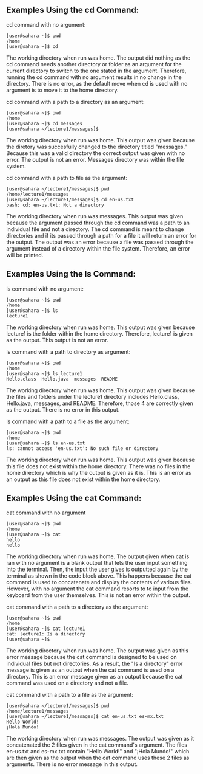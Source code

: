 ## Examples Using the cd Command:

cd command with no argument:

```
[user@sahara ~]$ pwd
/home
[user@sahara ~]$ cd
```
The working directory when run was home. The output did nothing as the cd command needs another directory or folder as an argument for the current directory to switch to the one stated in the argument. Therefore, running the cd command with no argument results in no change in the directory. 
There is no error, as the default move when cd is used with no argument is to move it to the home directory. 


cd command with a path to a directory as an argument:

```
[user@sahara ~]$ pwd
/home
[user@sahara ~]$ cd messages
[user@sahara ~/lecture1/messages]$
```
The working directory when run was home. This output was given because the diretory was succesfully changed to the directory titled "messages." Because this was a valid directory the correct output was given with no error.
The output is not an error. Messages directory was within the file system. 

cd command with a path to file as the argument:

```
[user@sahara ~/lecture1/messages]$ pwd
/home/lecture1/messages
[user@sahara ~/lecture1/messages]$ cd en-us.txt
bash: cd: en-us.txt: Not a directory
```

The working directory when run was messages. This output was given because the argument passed through the cd command was a path to an individual file and not a directory. The cd command is meant to change directories and if its passed through a path for a file it will return an error for the output.
The output was an error because a file was passed through the argument instead of a directory within the file system. Therefore, an error will be printed. 

## Examples Using the ls Command:

ls command with no argument:

```
[user@sahara ~]$ pwd
/home
[user@sahara ~]$ ls
lecture1
```

The working directory when run was home. This output was given because lecture1 is the folder within the home directory. Therefore, lecture1 is given as the output. This output is not an error. 

ls command with a path to directory as argument: 

```
[user@sahara ~]$ pwd
/home
[user@sahara ~]$ ls lecture1
Hello.class  Hello.java  messages  README
```

The working directory when run was home. This output was given because the files and folders under the lecture1 directory includes Hello.class, Hello.java, messages, and README. Therefore, those 4 are correctly given as the output. There is no error in this output.

ls command with a path to a file as the argument:

```
[user@sahara ~]$ pwd
/home
[user@sahara ~]$ ls en-us.txt
ls: cannot access 'en-us.txt': No such file or directory
```

The working directory when run was home. This output was given because this file does not exist within the home directory. There was no files in the home directory which is why the output is given as it is. This is an error as an output as this file does not exist within the home directory. 

## Examples Using the cat Command: 

cat command with no argument

```
[user@sahara ~]$ pwd
/home
[user@sahara ~]$ cat
hello
hello
```

The working directory when run was home. The output given when cat is ran with no argument is a blank output that lets the user input something into the terminal. Then, the input the user gives is outputted again by the terminal as shown in the code block above. This happens because the cat command is used to concatenate and display the contents of various files. However, with no argument the cat command resorts to to input from the keyboard from the user themselves. This is not an error within the output. 

cat command with a path to a directory as the argument:

```
[user@sahara ~]$ pwd
/home
[user@sahara ~]$ cat lecture1
cat: lecture1: Is a directory
[user@sahara ~]$ 
```

The working directory when run was home. The output was given as this error message because the cat command is designed to be used on individual files but not directories. As a result, the "Is a directory" error message is given as an output when the cat command is used on a directory. This is an error message given as an output because the cat command was used on a directory and not a file. 

cat command with a path to a file as the argument:

```
[user@sahara ~/lecture1/messages]$ pwd
/home/lecture1/messages
[user@sahara ~/lecture1/messages]$ cat en-us.txt es-mx.txt
Hello World!
¡Hola Mundo!
```

The working directory when run was messages. The output was given as it concatenated the 2 files given in the cat command's argument. The files en-us.txt and es-mx.txt contain "Hello World!" and "¡Hola Mundo!" which are then given as the output when the cat command uses these 2 files as arguments. There is no error message in this output. 







